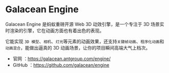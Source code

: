 # Galacean Engine

Galacean Engine 是蚂蚁重磅开源 Web 3D 动效引擎，是一个专注于 3D 场景实时渲染的引擎，它在动画方面也有着出色的表现。

它能实现 `3D 模型`、`相机`、`灯光`等元素的动画效果，还支持`关键帧动画`、`程序化动画`和`动画混合`，能做出逼真的 3D 动画场景，让你的项目瞬间高端大气上档次。

- 官网 ：https://galacean.antgroup.com/engine/
- GitHub ：https://github.com/galacean/engine